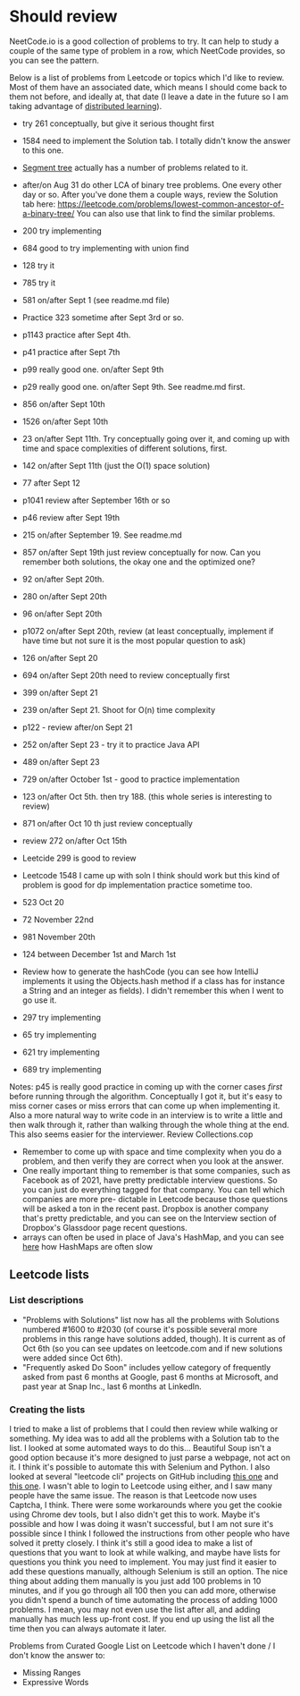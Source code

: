 # Should review

NeetCode.io is a good collection of problems to try. It can help to study a couple of the same type of problem in a row, which NeetCode provides, so you can see the pattern.

Below is a list of problems from Leetcode or topics which I'd like to review. Most of them have an associated date, 
which means I should come back to them not before, and ideally at, that date (I leave a date in the future so I am 
taking advantage of [distributed learning](https://en.wikipedia.org/wiki/Distributed_practice)).

- try 261 conceptually, but give it serious thought first
- 1584 need to implement the Solution tab. I totally didn't know the answer to this one.


- [Segment tree](https://leetcode.com/tag/segment-tree/) actually has a number of problems related to it.
- after/on Aug 31 do other LCA of binary tree problems. One every other day or so. After you've done them a couple 
ways, review the Solution tab here: https://leetcode.com/problems/lowest-common-ancestor-of-a-binary-tree/ You can 
also use that link to find the similar problems.
- 200 try implementing
- 684 good to try implementing with union find
- 128 try it
- 785 try it
- 581 on/after Sept 1 (see readme.md file)
- Practice 323 sometime after Sept 3rd or so.
- p1143 practice after Sept 4th.
- p41 practice after Sept 7th
- p99 really good one. on/after Sept 9th
- p29 really good one. on/after Sept 9th. See readme.md first.
- 856 on/after Sept 10th
- 1526 on/after Sept 10th
- 23 on/after Sept 11th. Try conceptually going over it, and coming up with time and space complexities of different 
solutions, first.
- 142 on/after Sept 11th (just the O(1) space solution)
- 77 after Sept 12
- p1041 review after September 16th or so
- p46 review after Sept 19th
- 215 on/after September 19. See readme.md
- 857 on/after Sept 19th just review conceptually for now. Can you remember both solutions, the okay one and the 
optimized one?
- 92 on/after Sept 20th.
- 280 on/after Sept 20th
- 96 on/after Sept 20th
- p1072 on/after Sept 20th, review (at least conceptually, implement if have time but not sure it is the most popular 
question to ask)
- 126 on/after Sept 20
- 694 on/after Sept 20th need to review conceptually first
- 399 on/after Sept 21
- 239 on/after Sept 21. Shoot for O(n) time complexity
- p122 - review after/on Sept 21
- 252 on/after Sept 23 - try it to practice Java API
- 489 on/after Sept 23
- 729 on/after October 1st - good to practice implementation
- 123 on/after Oct 5th. then try 188. (this whole series is interesting to review)
- 871 on/after Oct 10 th just review conceptually
- review 272 on/after Oct 15th
- Leetcide 299 is good to review
- Leetcode 1548 I came up with soln I think should work but this kind of problem is good for dp implementation practice sometime too.

- 523 Oct 20
- 72 November 22nd
- 981 November 20th
- 124 between December 1st and March 1st
- Review how to generate the hashCode (you can see how IntelliJ implements it using the Objects.hash method if a class 
has for instance a String and an integer as fields). I didn't remember this when I went to go use it.
- 297 try implementing
- 65 try implementing
- 621 try implementing
- 689 try implementing

Notes:
p45 is really good practice in coming up with the corner cases *first* before running through the algorithm. 
Conceptually I got it, but it's easy to miss corner cases or miss errors that can come up when implementing it.
Also a more natural way to write code in an interview is to write a little and then walk through it, rather than 
walking through the whole thing at the end. This also seems easier for the interviewer.
Review Collections.cop
- Remember to come up with space and time complexity when you do a problem, and then verify they are correct when you 
look at the answer.
- One really important thing to remember is that some companies, such as Facebook as of 2021, have pretty predictable
interview questions. So you can just do everything tagged for that company. You can tell which companies are more pre-
dictable in Leetcode because those questions will be asked a ton in the recent past. Dropbox is another company that's
pretty predictable, and you can see on the Interview section of Dropbox's Glassdoor page recent questions.
- arrays can often be used in place of Java's HashMap, and you can see [here](https://github.com/vavr-io/vavr/issues/571) how HashMaps are often slow

## Leetcode lists
### List descriptions
* "Problems with Solutions" list now has all the problems with Solutions numbered #1600 to #2030 (of course it's possible several more problems
  in this range have solutions added, though). It is current as of Oct 6th (so you can see updates on leetcode.com and 
  if new solutions were added since Oct 6th).
* "Frequently asked Do Soon" includes yellow category of frequently asked from past 6 months at Google, past 6 months at
  Microsoft, and past year at Snap Inc., last 6 months at LinkedIn.
### Creating the lists
I tried to make a list of problems that I could then review while walking or something. My idea was to add all the
problems with a Solution tab to the list. I looked at some automated ways to do this... 
Beautiful Soup isn't a good option because it's more designed to just parse a webpage, not act on it. 
I think it's possible to automate this with Selenium and Python. 
I also looked at several "leetcode cli" projects on GitHub including [this one](https://github.com/skygragon/leetcode-cli)
and [this one](https://github.com/realVEct0r/leetcode-api). I wasn't able to login to Leetcode using either, and I
saw many people have the same issue. The reason is that Leetcode now uses Captcha, I think. There were some workarounds
where you get the cookie using Chrome dev tools, but I also didn't get this to work. Maybe it's possible and how I was
doing it wasn't successful, but I am not sure it's possible since I think I followed the instructions from other people
who have solved it pretty closely.
I think it's still a good idea to make a list of questions that you want to look at while walking, and maybe have lists
for questions you think you need to implement. You may just find it easier to add these questions manually, although
Selenium is still an option. The nice thing about adding them manually is you just add 100 problems in 10 minutes, and if
you go through all 100 then you can add more, otherwise you didn't spend a bunch of time automating the process of adding
1000 problems. I mean, you may not even use the list after all, and adding manually has much less up-front cost. If you
end up using the list all the time then you can always automate it later.

Problems from Curated Google List on Leetcode which I haven't done / I don't know the answer to:
- Missing Ranges
- Expressive Words
